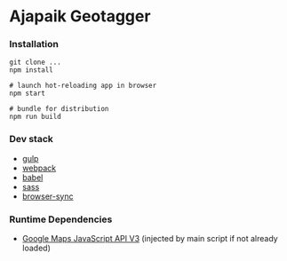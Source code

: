 Ajapaik Geotagger
====

### Installation

```
git clone ...
npm install

# launch hot-reloading app in browser
npm start

# bundle for distribution
npm run build
```

### Dev stack

* [gulp](https://github.com/gulpjs/gulp/)
* [webpack](https://github.com/webpack/webpack)
* [babel](https://github.com/babel/babel)
* [sass](https://github.com/sass/sass)
* [browser-sync](https://github.com/Browsersync/browser-sync)

### Runtime Dependencies
* [Google Maps JavaScript API V3](https://developers.google.com/maps/documentation/javascript/) (injected by main script if not already loaded)